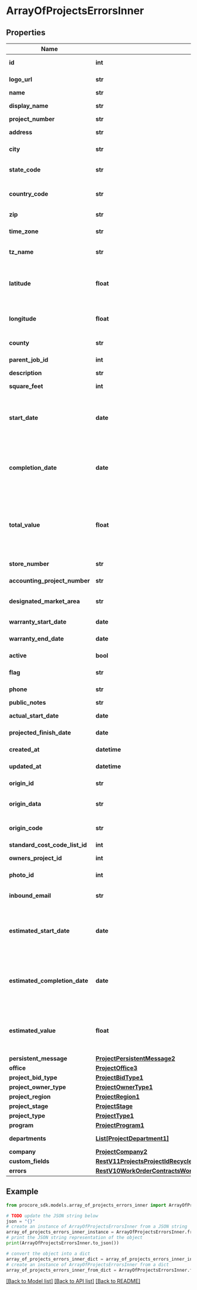 # ArrayOfProjectsErrorsInner


## Properties

Name | Type | Description | Notes
------------ | ------------- | ------------- | -------------
**id** | **int** | Unique identifier for the project. | [optional] 
**logo_url** | **str** | The URL for the Project logo | [optional] 
**name** | **str** | The name for the Project | [optional] 
**display_name** | **str** | The display name for the Project | [optional] 
**project_number** | **str** | The Project number | [optional] 
**address** | **str** | The street address for the Project | [optional] 
**city** | **str** | The city in which the Project is located | [optional] 
**state_code** | **str** | The state code for the Project (ISO-3166 Alpha-2 format) | [optional] 
**country_code** | **str** | The country code for the Project (ISO-3166 Alpha-2 format) | [optional] 
**zip** | **str** | The postal code for the Project | [optional] 
**time_zone** | **str** | The timezone in which the Project is located | [optional] 
**tz_name** | **str** | The tz-database version of the timezone for the Project | [optional] 
**latitude** | **float** | The geographic coordinate that specifies the north–south position of the Project on the Earth&#39;s surface. | [optional] 
**longitude** | **float** | The geographic coordinate that specifies the east–west position of the Project on the Earth&#39;s surface. | [optional] 
**county** | **str** | The county in which the Project is located | [optional] 
**parent_job_id** | **int** | Unique identifier for the Parent Job | [optional] 
**description** | **str** | Project description | [optional] 
**square_feet** | **int** | The total square footage for the Project | [optional] 
**start_date** | **date** | The date that the contract for the project is signed. Note: this field is a replacement to estimated_start_date and will mirror its value. | [optional] 
**completion_date** | **date** | The date that all parties agree the project meets or must meet “substantial completion”. Note: this field is a replacement to estimated_completion_date and will mirror its value. | [optional] 
**total_value** | **float** | The total amount of construction work performed, planned, or put in place during the project. Note: this field is a replacement to estimated_value and will mirror its value. | [optional] 
**store_number** | **str** | The store number for the Project | [optional] 
**accounting_project_number** | **str** | The accounting project number for the Project | [optional] 
**designated_market_area** | **str** | The designated market area the Project is located in | [optional] 
**warranty_start_date** | **date** | The start date for the Project Warranty | [optional] 
**warranty_end_date** | **date** | The end date for the Project Warranty | [optional] 
**active** | **bool** | The active status for the Project | [optional] 
**flag** | **str** | The Project flag (Red, Yellow, or Green) | [optional] 
**phone** | **str** | The telephone number for the Project | [optional] 
**public_notes** | **str** | Public notes on the Project | [optional] 
**actual_start_date** | **date** | The actual start date for the Project | [optional] 
**projected_finish_date** | **date** | The projected finish date for the Project | [optional] 
**created_at** | **datetime** | The date and time the Project was created | [optional] 
**updated_at** | **datetime** | The date and time the Project was last updated | [optional] 
**origin_id** | **str** | An external third-party identifier for the Project | [optional] 
**origin_data** | **str** | An external third-party data string associated with the Project | [optional] 
**origin_code** | **str** | An external third-party code associated with the Project | [optional] 
**standard_cost_code_list_id** | **int** |  | [optional] 
**owners_project_id** | **int** | A linked identifier for the Owner&#39;s Project | [optional] 
**photo_id** | **int** | The unique identifier for the Project Photo | [optional] 
**inbound_email** | **str** | The inbound email address username suffix for the project. | [optional] 
**estimated_start_date** | **date** | The Estimated Start Date of the Project Note: this field is now deprecated and will mirror the value of start_date until it is no longer supported. | [optional] 
**estimated_completion_date** | **date** | The Estimated Completion Date of the Project. Note: this field is now deprecated and will mirror the value of completion_date until it is no longer supported. | [optional] 
**estimated_value** | **float** | The Estimated Value of the project. Note: this field is now deprecated and will mirror the value of total_value until it is no longer supported. | [optional] 
**persistent_message** | [**ProjectPersistentMessage2**](ProjectPersistentMessage2.md) |  | [optional] 
**office** | [**ProjectOffice3**](ProjectOffice3.md) |  | [optional] 
**project_bid_type** | [**ProjectBidType1**](ProjectBidType1.md) |  | [optional] 
**project_owner_type** | [**ProjectOwnerType1**](ProjectOwnerType1.md) |  | [optional] 
**project_region** | [**ProjectRegion1**](ProjectRegion1.md) |  | [optional] 
**project_stage** | [**ProjectStage**](ProjectStage.md) |  | [optional] 
**project_type** | [**ProjectType1**](ProjectType1.md) |  | [optional] 
**program** | [**ProjectProgram1**](ProjectProgram1.md) |  | [optional] 
**departments** | [**List[ProjectDepartment1]**](ProjectDepartment1.md) | An array of project departments | [optional] 
**company** | [**ProjectCompany2**](ProjectCompany2.md) |  | [optional] 
**custom_fields** | [**RestV11ProjectsProjectIdRecycleBinIncidentsWitnessStatementsGet200ResponseInnerCustomFields**](RestV11ProjectsProjectIdRecycleBinIncidentsWitnessStatementsGet200ResponseInnerCustomFields.md) |  | [optional] 
**errors** | [**RestV10WorkOrderContractsWorkOrderContractIdLineItemsSyncPatch200ResponseErrorsInnerAllOfErrors**](RestV10WorkOrderContractsWorkOrderContractIdLineItemsSyncPatch200ResponseErrorsInnerAllOfErrors.md) |  | [optional] 

## Example

```python
from procore_sdk.models.array_of_projects_errors_inner import ArrayOfProjectsErrorsInner

# TODO update the JSON string below
json = "{}"
# create an instance of ArrayOfProjectsErrorsInner from a JSON string
array_of_projects_errors_inner_instance = ArrayOfProjectsErrorsInner.from_json(json)
# print the JSON string representation of the object
print(ArrayOfProjectsErrorsInner.to_json())

# convert the object into a dict
array_of_projects_errors_inner_dict = array_of_projects_errors_inner_instance.to_dict()
# create an instance of ArrayOfProjectsErrorsInner from a dict
array_of_projects_errors_inner_from_dict = ArrayOfProjectsErrorsInner.from_dict(array_of_projects_errors_inner_dict)
```
[[Back to Model list]](../README.md#documentation-for-models) [[Back to API list]](../README.md#documentation-for-api-endpoints) [[Back to README]](../README.md)


